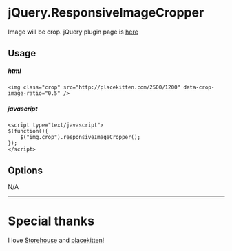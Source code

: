 jQuery.ResponsiveImageCropper
===========================

Image will be crop. jQuery plugin page is [here](https://github.com/ushios/jQuery.ResponsiveImageCropper)


Usage
------

##### html
    <img class="crop" src="http://placekitten.com/2500/1200" data-crop-image-ratio="0.5" />

##### javascript

    <script type="text/javascript">
    $(function(){
        $("img.crop").responsiveImageCropper();
    });
    </script>


Options
--------

N/A

---

Special thanks
===============
I love [Storehouse](https://www.storehouse.co/) and [placekitten](http://placekitten.com/)!

